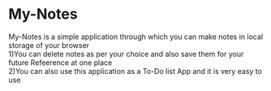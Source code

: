 # My-Notes
My-Notes is a simple application through which you can make notes in local storage of your browser
<br>
1)You can delete notes as per your choice and also save them for your future Refeerence at one place<br>
2)You can also use this application as a To-Do list App and it is very easy to use
